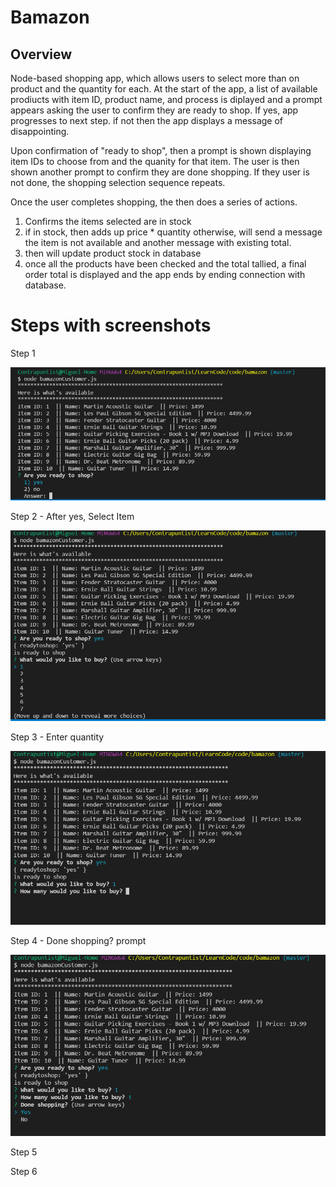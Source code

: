 # Bamazon 

## Overview 

Node-based shopping app, which allows users to select more than on product and the quantity for each. At the start of the app, a list of available prodiucts with item ID, product name, and process is diplayed and a prompt appears asking the user to confirm they are ready to shop. If yes, app progresses to next step. if not then the app displays a message of disappointing. 

Upon confirmation of "ready to shop", then a prompt is shown displaying item IDs to choose from and the quanity for that item. The user is then shown another prompt to confirm they are done shopping. If they user is not done, the shopping selection sequence repeats.     

Once the user completes shopping, the then does a series of actions.  

1. Confirms the items selected are in stock 
2. if in stock, then adds up price * quantity otherwise, will send a message the item is not available and another message with existing total. 
3. then will update product stock in database 
4. once all the products have been checked and the total tallied, a final order total is displayed and the app ends by ending connection with database.  


# Steps with screenshots 

Step 1 

![Step 1](https://github.com/Contrapuntist/bamazon/blob/master/images/Bamazon-Step1.PNG)

Step 2 - After yes, Select Item

![Step 2 - select item](https://github.com/Contrapuntist/bamazon/blob/master/images/Bamazon-Step2-yes.png)

Step 3 - Enter quantity 

![Step 3 - select quanity](https://github.com/Contrapuntist/bamazon/blob/master/images/Bamazon-Step3-qty.png)

Step 4 - Done shopping? prompt

![Step 4 - Done shopping prompt](https://github.com/Contrapuntist/bamazon/blob/master/images/Bamazon-Step4-doneshoppingprompt.png)

Step 5 

Step 6 

